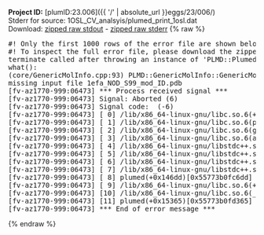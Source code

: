 **Project ID:** [plumID:23.006]({{ '/' | absolute_url }}eggs/23/006/)  
Stderr for source:  1OSL_CV_analsyis/plumed_print_1osl.dat   
Download: [zipped raw stdout](plumed_print_1osl.dat.plumed.stdout.txt.zip) - [zipped raw stderr](plumed_print_1osl.dat.plumed.stderr.txt.zip) 
{% raw %}
<pre>
#! Only the first 1000 rows of the error file are shown below
#! To inspect the full error file, please download the zipped raw stderr file above
terminate called after throwing an instance of 'PLMD::Plumed::ExceptionError'
what():
(core/GenericMolInfo.cpp:93) PLMD::GenericMolInfo::GenericMolInfo(const PLMD::ActionOptions&)
missing input file 1efa_NOD_S99_mod_ID.pdb
[fv-az1770-999:06473] *** Process received signal ***
[fv-az1770-999:06473] Signal: Aborted (6)
[fv-az1770-999:06473] Signal code:  (-6)
[fv-az1770-999:06473] [ 0] /lib/x86_64-linux-gnu/libc.so.6(+0x45330)[0x7f23b6e45330]
[fv-az1770-999:06473] [ 1] /lib/x86_64-linux-gnu/libc.so.6(pthread_kill+0x11c)[0x7f23b6e9eb2c]
[fv-az1770-999:06473] [ 2] /lib/x86_64-linux-gnu/libc.so.6(gsignal+0x1e)[0x7f23b6e4527e]
[fv-az1770-999:06473] [ 3] /lib/x86_64-linux-gnu/libc.so.6(abort+0xdf)[0x7f23b6e288ff]
[fv-az1770-999:06473] [ 4] /lib/x86_64-linux-gnu/libstdc++.so.6(+0xa5ff5)[0x7f23b72a5ff5]
[fv-az1770-999:06473] [ 5] /lib/x86_64-linux-gnu/libstdc++.so.6(+0xbb0da)[0x7f23b72bb0da]
[fv-az1770-999:06473] [ 6] /lib/x86_64-linux-gnu/libstdc++.so.6(_ZSt10unexpectedv+0x0)[0x7f23b72a5a55]
[fv-az1770-999:06473] [ 7] /lib/x86_64-linux-gnu/libstdc++.so.6(+0xa5a6f)[0x7f23b72a5a6f]
[fv-az1770-999:06473] [ 8] plumed(+0x146dd)[0x55773b0fc6dd]
[fv-az1770-999:06473] [ 9] /lib/x86_64-linux-gnu/libc.so.6(+0x2a1ca)[0x7f23b6e2a1ca]
[fv-az1770-999:06473] [10] /lib/x86_64-linux-gnu/libc.so.6(__libc_start_main+0x8b)[0x7f23b6e2a28b]
[fv-az1770-999:06473] [11] plumed(+0x15365)[0x55773b0fd365]
[fv-az1770-999:06473] *** End of error message ***
</pre>
{% endraw %}

